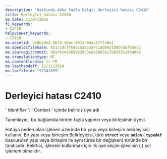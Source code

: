 ```yaml
---
description: 'Hakkında daha fazla bilgi: derleyici hatası C2410'
title: Derleyici hatası C2410
ms.date: 11/04/2016
f1_keywords:
- C2410
helpviewer_keywords:
- C2410
ms.assetid: b69b2de1-56f3-4ebc-8913-04ac57ffe8a1
ms.openlocfilehash: 921ccdcff64bca28c3a771dd0931b8b7abf83e52
ms.sourcegitcommit: d6af41e42699628c3e2e6063ec7b03931a49a098
ms.translationtype: MT
ms.contentlocale: tr-TR
ms.lasthandoff: 12/11/2020
ms.locfileid: "97341899"
---
```

# <a name="compiler-error-c2410"></a>Derleyici hatası C2410

' Identifier ': ' Context ' içinde belirsiz üye adı

Tanımlayıcı, bu bağlamda birden fazla yapının veya birleşimin üyesi.

Hataya neden olan işlenen üzerinde bir yapı veya birleşim belirleyicisi kullanın. Bir yapı veya birleşim Belirleyicisi, türü **`struct`** veya **`union`** ( **`typedef`** başvurulan yapı veya birleşim ile aynı türde bir değişken) türünde bir tanıtıcıdır. Belirtici, işleneni kullanmak için ilk üye seçim işlecinin (.) sol işleneni olmalıdır.
